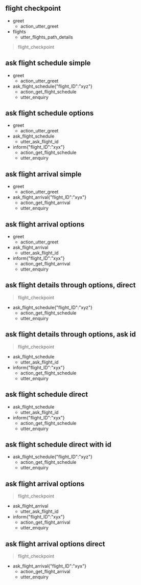 ## flight checkpoint
* greet
    - action_utter_greet
* flights
    - utter_flights_path_details
> flight_checkpoint

## ask flight schedule simple

* greet
  - action_utter_greet
* ask_flight_schedule{"flight_ID":"xyz"}
  - action_get_flight_schedule
  - utter_enquiry


## ask flight schedule options

* greet
  - action_utter_greet
* ask_flight_schedule
  - utter_ask_flight_id
* inform{"flight_ID":"xyx"}
  - action_get_flight_schedule
  - utter_enquiry

## ask flight arrival simple

* greet
  - action_utter_greet
* ask_flight_arrival{"flight_ID":"xyx"}
  - action_get_flight_arrival
  - utter_enquiry

## ask flight arrival options

* greet
  - action_utter_greet
* ask_flight_arrival
  - utter_ask_flight_id
* inform{"flight_ID":"xyx"}
  - action_get_flight_arrival
  - utter_enquiry

## ask flight details through options, direct

> flight_checkpoint
* ask_flight_schedule{"flight_ID":"xyz"}
  - action_get_flight_schedule
  - utter_enquiry

## ask flight details through options, ask id

> flight_checkpoint
* ask_flight_schedule
  - utter_ask_flight_id
* inform{"flight_ID":"xyx"}
  - action_get_flight_schedule
  - utter_enquiry

## ask flight schedule direct

* ask_flight_schedule
  - utter_ask_flight_id
* inform{"flight_ID":"xyx"}
  - action_get_flight_schedule
  - utter_enquiry

## ask flight schedule direct with id

* ask_flight_schedule{"flight_ID":"xyz"}
  - action_get_flight_schedule
  - utter_enquiry

## ask flight arrival options 

> flight_checkpoint
* ask_flight_arrival
  - utter_ask_flight_id
* inform{"flight_ID":"xyx"}
  - action_get_flight_arrival
  - utter_enquiry

## ask flight arrival options direct

> flight_checkpoint
* ask_flight_arrival{"flight_ID":"xyx"}
  - action_get_flight_arrival
  - utter_enquiry